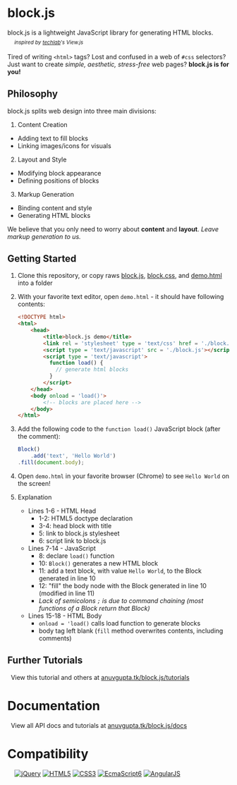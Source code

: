 # block.js
block.js is a lightweight JavaScript library for generating HTML blocks.  
&nbsp;&nbsp;&nbsp;&nbsp;<sub>*inspired by [techlab](https://github.com/techlabeducation)'s View.js*</sub>  
&nbsp;  
Tired of writing `<html>` tags? Lost and confused in a web of `#css` selectors?  
Just want to create *simple, aesthetic, stress-free* web pages? **block.js is for you!**

## Philosophy
block.js splits web design into three main divisions:

1. Content Creation  
  - Adding text to fill blocks  
  - Linking images/icons for visuals  
2. Layout and Style
  - Modifying block appearance
  - Defining positions of blocks
3. Markup Generation
  - Binding content and style
  - Generating HTML blocks

We believe that you only need to worry about **content** and **layout**. *Leave markup generation to us.*
&nbsp;  

## Getting Started
1. Clone this repository, or copy raws [block.js](https://raw.githubusercontent.com/anuvgupta/block.js/master/block.js),  [block.css](https://raw.githubusercontent.com/anuvgupta/block.js/master/block.css), and [demo.html](https://raw.githubusercontent.com/anuvgupta/block.js/master/demo.html) into a folder
2. With your favorite text editor, open `demo.html` - it should have following contents:

    ```html
    <!DOCTYPE html>  
    <html>
        <head>
            <title>block.js demo</title>
            <link rel = 'stylesheet' type = 'text/css' href = './block.css'>
            <script type = 'text/javascript' src = './block.js'></script>
            <script type = 'text/javascript'>
              function load() {
                // generate html blocks
              }
            </script>
        </head>
        <body onload = 'load()'>
            <!-- blocks are placed here -->
        </body>
    </html>
    ```
3. Add the following code to the `function load()` JavaScript block (after the comment):

    ```javascript
    Block()
        .add('text', 'Hello World')
    .fill(document.body);
    ```
4. Open `demo.html` in your favorite browser (Chrome) to see `Hello World` on the screen!
5. Explanation
    - Lines 1-6 - HTML Head
        - 1-2: HTML5 doctype declaration
        - 3-4: head block with title
        - 5: link to block.js stylesheet
        - 6: script link to block.js
    - Lines 7-14 - JavaScript
        - 8: declare `load()` function
        - 10: `Block()` generates a new HTML block
        - 11: add a text block, with value `Hello World`, to the Block generated in line 10
        - 12: "fill" the body node with the Block generated in line 10 (modified in line 11)
        - *Lack of semicolons `;` is due to command chaining (most functions of a Block return that Block)*
    - Lines 15-18 - HTML Body
        - `onload = 'load()` calls load function to generate blocks
        - body tag left blank (`fill` method overwrites contents, including comments)

## Further Tutorials
&nbsp;&nbsp;View this tutorial and others at [anuvgupta.tk/block.js/tutorials](https://anuvgupta.tk/block.js/tutorials)

# Documentation
&nbsp;&nbsp;View all API docs and tutorials at [anuvgupta.tk/block.js/docs](https://anuvgupta.tk/block.js/docs)

# Compatibility
&nbsp;&nbsp;&nbsp;&nbsp;[![jQuery](http://anuvgupta.tk/block.js/img/logo/75/jQueryB.png)](https://jquery.com/) [![HTML5](http://anuvgupta.tk/block.js/img/logo/75/html5.png)](https://developer.mozilla.org/en-US/docs/Web/Guide/HTML/HTML5) [![CSS3](http://anuvgupta.tk/block.js/img/logo/75/css3.png)](https://developer.mozilla.org/en-US/docs/Web/CSS/CSS3) [![EcmaScript6](http://anuvgupta.tk/block.js/img/logo/75/js5.png)](http://es6-features.org/#Constants)
[![AngularJS](http://anuvgupta.tk/block.js/img/logo/75/angular.png)](https://angularjs.org/)
